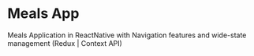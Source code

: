 ﻿# Meals App
 Meals Application in ReactNative with Navigation features and wide-state management (Redux | Context API)

